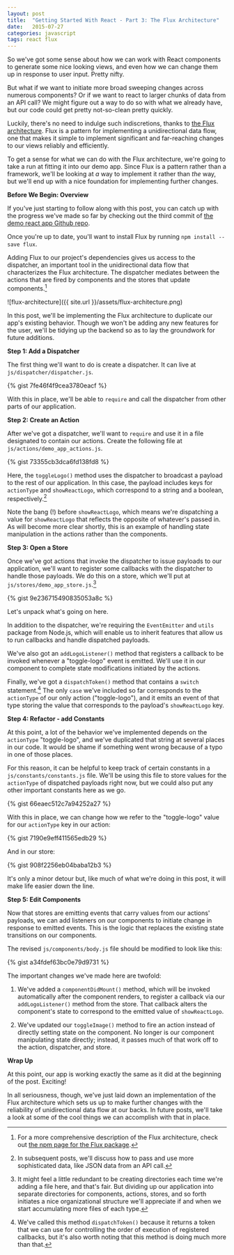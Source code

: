 ```yaml
---
layout: post
title:  "Getting Started With React - Part 3: The Flux Architecture"
date:   2015-07-27
categories: javascript
tags: react flux
--- 
```


So we've got some sense about how we can work with React components to generate some nice looking views, and even how we can change them up in response to user input. Pretty nifty.

But what if we want to initiate more broad sweeping changes across numerous components? Or if we want to react to larger chunks of data from an API call? We might figure out a way to do so with what we already have, but our code could get pretty not-so-clean pretty quickly.

Luckily, there's no need to indulge such indiscretions, thanks to [the Flux architecture][flux]. Flux is a pattern for implementing a unidirectional data flow, one that makes it simple to implement significant and far-reaching changes to our views reliably and efficiently. 

To get a sense for what we can do with the Flux architecture, we're going to take a run at fitting it into our demo app. Since Flux is a pattern rather than a framework, we'll be looking at *a* way to implement it rather than *the* way, but we'll end up with a nice foundation for implementing further changes.

**Before We Begin: Overview**

If you've just starting to follow along with this post, you can catch up with the progress we've made so far by checking out the third commit of [the demo react app Github repo][demo-react-app].

Once you're up to date, you'll want to install Flux by running `npm install --save flux`.

Adding Flux to our project's dependencies gives us access to the dispatcher, an important tool in the unidirectional data flow that characterizes the Flux architecture. The dispatcher mediates between the actions that are fired by components and the stores that update components.[^1]

![flux-architecture]({{ site.url }}/assets/flux-architecture.png)

In this post, we'll be implementing the Flux architecture to duplicate our app's existing behavior. Though we won't be adding any new features for the user, we'll be tidying up the backend so as to lay the groundwork for future additions.

**Step 1: Add a Dispatcher**

The first thing we'll want to do is create a dispatcher. It can live at `js/dispatcher/dispatcher.js`.

{% gist 7fe46f4f9cea3780eacf %}

With this in place, we'll be able to `require` and call the dispatcher from other parts of our application.

**Step 2: Create an Action**

After we've got a dispatcher, we'll want to `require` and use it in a file designated to contain our actions. Create the following file at `js/actions/demo_app_actions.js`.

{% gist 73355cb3dca6fd138fd8 %}

Here, the `toggleLogo()` method uses the dispatcher to broadcast a payload to the rest of our application. In this case, the payload includes keys for `actionType` and `showReactLogo`, which correspond to a string and a boolean, respectively.[^2]

Note  the bang (!) before `showReactLogo`, which means we're dispatching a value for `showReactLogo` that reflects the opposite of whatever's passed in. As will become more clear shortly, this is an example of handling state manipulation in the actions rather than the components.

**Step 3: Open a Store**

Once we've got actions that invoke the dispatcher to issue payloads to our application, we'll want to register some callbacks with the dispatcher to handle those payloads. We do this on a store, which we'll put at `js/stores/demo_app_store.js`.[^3]

{% gist 9e236715490835053a8c %}

Let's unpack what's going on here.

In addition to the dispatcher, we're requiring the `EventEmitter` and `utils` package from Node.js, which will enable us to inherit features that allow us to run callbacks and handle dispatched payloads.

We've also got an `addLogoListener()` method that registers a callback to be invoked whenever a "toggle-logo" event is emitted. We'll use it in our component to complete state modifications initiated by the actions.

Finally, we've got a `dispatchToken()` method that contains a `switch` statement.[^4] The only `case` we've included so far corresponds to the `actionType` of our only action ("toggle-logo"), and it emits an event of that type storing the value that corresponds to the payload's `showReactLogo` key.

**Step 4: Refactor - add Constants**

At this point, a lot of the behavior we've implemented depends on the `actionType` "toggle-logo", and we've duplicated that string at several places in our code. It would be shame if something went wrong because of a typo in one of those places.

For this reason, it can be helpful to keep track of certain constants in a `js/constants/constants.js` file. We'll be using this file to store values for the `actionType` of dispatched payloads right now, but we could also put any other important constants here as we go.

{% gist 66eaec512c7a94252a27 %}

With this in place, we can change how we refer to the "toggle-logo" value for our `actionType` key in our action:

{% gist 7190e9eff411565edb29 %}

And in our store:

{% gist 908f2256eb04baba12b3 %}

It's only a minor detour but, like much of what we're doing in this post, it will make life easier down the line.

**Step 5: Edit Components**

Now that stores are emitting events that carry values from our actions' payloads, we can add listeners on our components to initiate change in response to emitted events. This is the logic that replaces the existing state transitions on our components.

The revised `js/components/body.js` file should be modified to look like this: 

{% gist a34fdef63bc0e79d9731 %}

The important changes we've made here are twofold:

1) We've added a `componentDidMount()` method, which will be invoked automatically after the component renders, to register a callback via our `addLogoListener()` method from the store. That callback alters the component's state to correspond to the emitted value of `showReactLogo`.

2) We've updated our `toggleImage()` method to fire an action instead of directly setting state on the component. No longer is our component manipulating state directly; instead, it passes much of that work off to the action, dispatcher, and store.

**Wrap Up**

At this point, our app is working exactly the same as it did at the beginning of the post. Exciting!

In all seriousness, though, we've just laid down an implementation of the Flux architecture which sets us up to make further changes with the reliability of unidirectional data flow at our backs. In future posts, we'll take a look at some of the cool things we can accomplish with that in place.

[^1]: For a more comprehensive description of the Flux architecture, check out [the npm page for the Flux package][npm_flux]. 
[^2]: In subsequent posts, we'll discuss how to pass and use more sophisticated data, like JSON data from an API call.
[^3]: It might feel a little redundant to be creating directories each time we're adding a file here, and that's fair. But dividing up our application into separate directories for components, actions, stores, and so forth initiates a nice organizational structure we'll appreciate if and when we start accumulating more files of each type.
[^4]: We've called this method `dispatchToken()` because it returns a token that we can use for controlling the order of execution of registered callbacks, but it's also worth noting that this method is doing much more than that.

[demo-react-app]: https://github.com/rmulhol/demo-react-app
[flux]: https://facebook.github.io/flux/docs/overview.html
[npm_flux]: https://www.npmjs.com/package/flux